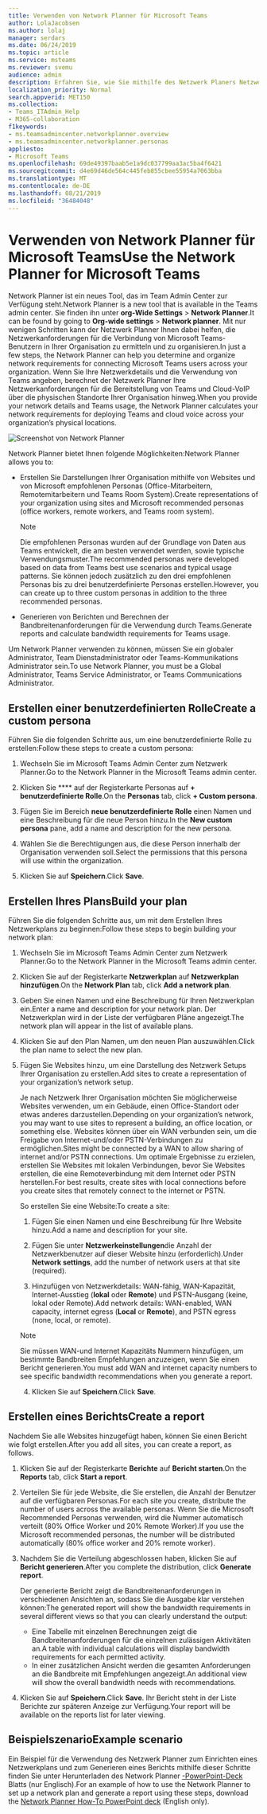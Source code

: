 ```yaml
---
title: Verwenden von Network Planner für Microsoft Teams
author: LolaJacobsen
ms.author: lolaj
manager: serdars
ms.date: 06/24/2019
ms.topic: article
ms.service: msteams
ms.reviewer: svemu
audience: admin
description: Erfahren Sie, wie Sie mithilfe des Netzwerk Planers Netzwerkanforderungen für Microsoft Teams ermitteln.
localization_priority: Normal
search.appverid: MET150
ms.collection:
- Teams_ITAdmin_Help
- M365-collaboration
f1keywords:
- ms.teamsadmincenter.networkplanner.overview
- ms.teamsadmincenter.networkplanner.personas
appliesto:
- Microsoft Teams
ms.openlocfilehash: 69de49397baab5e1a9dc037799aa3ac5ba4f6421
ms.sourcegitcommit: d4e69d46de564c445feb855cbee55954a7063bba
ms.translationtype: MT
ms.contentlocale: de-DE
ms.lasthandoff: 08/21/2019
ms.locfileid: "36484048"
---
```

# <a name="use-the-network-planner-for-microsoft-teams"></a><span data-ttu-id="dab01-103">Verwenden von Network Planner für Microsoft Teams</span><span class="sxs-lookup"><span data-stu-id="dab01-103">Use the Network Planner for Microsoft Teams</span></span>

<span data-ttu-id="dab01-104">Network Planner ist ein neues Tool, das im Team Admin Center zur Verfügung steht.</span><span class="sxs-lookup"><span data-stu-id="dab01-104">Network Planner is a new tool that is available in the Teams admin center.</span></span> <span data-ttu-id="dab01-105">Sie finden ihn unter **org-Wide Settings** > **Network Planner**.</span><span class="sxs-lookup"><span data-stu-id="dab01-105">It can be found by going to **Org-wide settings** > **Network planner**.</span></span> <span data-ttu-id="dab01-106">Mit nur wenigen Schritten kann der Netzwerk Planner Ihnen dabei helfen, die Netzwerkanforderungen für die Verbindung von Microsoft Teams-Benutzern in Ihrer Organisation zu ermitteln und zu organisieren.</span><span class="sxs-lookup"><span data-stu-id="dab01-106">In just a few steps, the Network Planner can help you determine and organize network requirements for connecting Microsoft Teams users across your organization.</span></span> <span data-ttu-id="dab01-107">Wenn Sie Ihre Netzwerkdetails und die Verwendung von Teams angeben, berechnet der Netzwerk Planner Ihre Netzwerkanforderungen für die Bereitstellung von Teams und Cloud-VoIP über die physischen Standorte Ihrer Organisation hinweg.</span><span class="sxs-lookup"><span data-stu-id="dab01-107">When you provide your network details and Teams usage, the Network Planner calculates your network requirements for deploying Teams and cloud voice across your organization’s physical locations.</span></span>

![Screenshot von Network Planner](media/network-planner.png)

<span data-ttu-id="dab01-109">Network Planner bietet Ihnen folgende Möglichkeiten:</span><span class="sxs-lookup"><span data-stu-id="dab01-109">Network Planner allows you to:</span></span>

- <span data-ttu-id="dab01-110">Erstellen Sie Darstellungen Ihrer Organisation mithilfe von Websites und von Microsoft empfohlenen Personas (Office-Mitarbeitern, Remotemitarbeitern und Teams Room System).</span><span class="sxs-lookup"><span data-stu-id="dab01-110">Create representations of your organization using sites and Microsoft recommended personas (office workers, remote workers, and Teams room system).</span></span>

    > [!NOTE]
    > <span data-ttu-id="dab01-111">Die empfohlenen Personas wurden auf der Grundlage von Daten aus Teams entwickelt, die am besten verwendet werden, sowie typische Verwendungsmuster.</span><span class="sxs-lookup"><span data-stu-id="dab01-111">The recommended personas were developed based on data from Teams best use scenarios and typical usage patterns.</span></span> <span data-ttu-id="dab01-112">Sie können jedoch zusätzlich zu den drei empfohlenen Personas bis zu drei benutzerdefinierte Personas erstellen.</span><span class="sxs-lookup"><span data-stu-id="dab01-112">However, you can create up to three custom personas in addition to the three recommended personas.</span></span>

- <span data-ttu-id="dab01-113">Generieren von Berichten und Berechnen der Bandbreitenanforderungen für die Verwendung durch Teams.</span><span class="sxs-lookup"><span data-stu-id="dab01-113">Generate reports and calculate bandwidth requirements for Teams usage.</span></span>

<span data-ttu-id="dab01-114">Um Network Planner verwenden zu können, müssen Sie ein globaler Administrator, Team Dienstadministrator oder Teams-Kommunikations Administrator sein.</span><span class="sxs-lookup"><span data-stu-id="dab01-114">To use Network Planner, you must be a Global Administrator, Teams Service Administrator, or Teams Communications Administrator.</span></span>

## <a name="create-a-custom-persona"></a><span data-ttu-id="dab01-115">Erstellen einer benutzerdefinierten Rolle</span><span class="sxs-lookup"><span data-stu-id="dab01-115">Create a custom persona</span></span>

<span data-ttu-id="dab01-116">Führen Sie die folgenden Schritte aus, um eine benutzerdefinierte Rolle zu erstellen:</span><span class="sxs-lookup"><span data-stu-id="dab01-116">Follow these steps to create a custom persona:</span></span>

1. <span data-ttu-id="dab01-117">Wechseln Sie im Microsoft Teams Admin Center zum Netzwerk Planner.</span><span class="sxs-lookup"><span data-stu-id="dab01-117">Go to the Network Planner in the Microsoft Teams admin center.</span></span>

2. <span data-ttu-id="dab01-118">Klicken Sie \*\*\*\* auf der Registerkarte Personas auf **+ benutzerdefinierte Rolle**.</span><span class="sxs-lookup"><span data-stu-id="dab01-118">On the **Personas** tab, click **+ Custom persona**.</span></span> 

3. <span data-ttu-id="dab01-119">Fügen Sie im Bereich **neue benutzerdefinierte Rolle** einen Namen und eine Beschreibung für die neue Person hinzu.</span><span class="sxs-lookup"><span data-stu-id="dab01-119">In the **New custom persona** pane, add a name and description for the new persona.</span></span>

4. <span data-ttu-id="dab01-120">Wählen Sie die Berechtigungen aus, die diese Person innerhalb der Organisation verwenden soll.</span><span class="sxs-lookup"><span data-stu-id="dab01-120">Select the permissions that this persona will use within the organization.</span></span>

5. <span data-ttu-id="dab01-121">Klicken Sie auf **Speichern**.</span><span class="sxs-lookup"><span data-stu-id="dab01-121">Click **Save**.</span></span>

## <a name="build-your-plan"></a><span data-ttu-id="dab01-122">Erstellen Ihres Plans</span><span class="sxs-lookup"><span data-stu-id="dab01-122">Build your plan</span></span>

<span data-ttu-id="dab01-123">Führen Sie die folgenden Schritte aus, um mit dem Erstellen Ihres Netzwerkplans zu beginnen:</span><span class="sxs-lookup"><span data-stu-id="dab01-123">Follow these steps to begin building your network plan:</span></span>

1. <span data-ttu-id="dab01-124">Wechseln Sie im Microsoft Teams Admin Center zum Netzwerk Planner.</span><span class="sxs-lookup"><span data-stu-id="dab01-124">Go to the Network Planner in the Microsoft Teams admin center.</span></span>

2. <span data-ttu-id="dab01-125">Klicken Sie auf der Registerkarte **Netzwerkplan** auf **Netzwerkplan hinzufügen**.</span><span class="sxs-lookup"><span data-stu-id="dab01-125">On the **Network Plan** tab, click **Add a network plan**.</span></span>

3. <span data-ttu-id="dab01-126">Geben Sie einen Namen und eine Beschreibung für Ihren Netzwerkplan ein.</span><span class="sxs-lookup"><span data-stu-id="dab01-126">Enter a name and description for your network plan.</span></span> <span data-ttu-id="dab01-127">Der Netzwerkplan wird in der Liste der verfügbaren Pläne angezeigt.</span><span class="sxs-lookup"><span data-stu-id="dab01-127">The network plan will appear in the list of available plans.</span></span>

4. <span data-ttu-id="dab01-128">Klicken Sie auf den Plan Namen, um den neuen Plan auszuwählen.</span><span class="sxs-lookup"><span data-stu-id="dab01-128">Click the plan name to select the new plan.</span></span>

5. <span data-ttu-id="dab01-129">Fügen Sie Websites hinzu, um eine Darstellung des Netzwerk Setups Ihrer Organisation zu erstellen.</span><span class="sxs-lookup"><span data-stu-id="dab01-129">Add sites to create a representation of your organization’s network setup.</span></span>

    <span data-ttu-id="dab01-130">Je nach Netzwerk Ihrer Organisation möchten Sie möglicherweise Websites verwenden, um ein Gebäude, einen Office-Standort oder etwas anderes darzustellen.</span><span class="sxs-lookup"><span data-stu-id="dab01-130">Depending on your organization’s network, you may want to use sites to represent a building, an office location, or something else.</span></span> <span data-ttu-id="dab01-131">Websites können über ein WAN verbunden sein, um die Freigabe von Internet-und/oder PSTN-Verbindungen zu ermöglichen.</span><span class="sxs-lookup"><span data-stu-id="dab01-131">Sites might be connected by a WAN to allow sharing of internet and/or PSTN connections.</span></span> <span data-ttu-id="dab01-132">Um optimale Ergebnisse zu erzielen, erstellen Sie Websites mit lokalen Verbindungen, bevor Sie Websites erstellen, die eine Remoteverbindung mit dem Internet oder PSTN herstellen.</span><span class="sxs-lookup"><span data-stu-id="dab01-132">For best results, create sites with local connections before you create sites that remotely connect to the internet or PSTN.</span></span>

    <span data-ttu-id="dab01-133">So erstellen Sie eine Website:</span><span class="sxs-lookup"><span data-stu-id="dab01-133">To create a site:</span></span>

    1. <span data-ttu-id="dab01-134">Fügen Sie einen Namen und eine Beschreibung für Ihre Website hinzu.</span><span class="sxs-lookup"><span data-stu-id="dab01-134">Add a name and description for your site.</span></span>

    2. <span data-ttu-id="dab01-135">Fügen Sie unter **Netzwerkeinstellungen**die Anzahl der Netzwerkbenutzer auf dieser Website hinzu (erforderlich).</span><span class="sxs-lookup"><span data-stu-id="dab01-135">Under **Network settings**, add the number of network users at that site (required).</span></span>

    3. <span data-ttu-id="dab01-136">Hinzufügen von Netzwerkdetails: WAN-fähig, WAN-Kapazität, Internet-Ausstieg (**lokal** oder **Remote**) und PSTN-Ausgang (keine, lokal oder Remote).</span><span class="sxs-lookup"><span data-stu-id="dab01-136">Add network details: WAN-enabled, WAN capacity, internet egress (**Local** or **Remote**), and PSTN egress (none, local, or remote).</span></span>

      > [!NOTE]
      > <span data-ttu-id="dab01-137">Sie müssen WAN-und Internet Kapazitäts Nummern hinzufügen, um bestimmte Bandbreiten Empfehlungen anzuzeigen, wenn Sie einen Bericht generieren.</span><span class="sxs-lookup"><span data-stu-id="dab01-137">You must add WAN and internet capacity numbers to see specific bandwidth recommendations when you generate a report.</span></span>

    4. <span data-ttu-id="dab01-138">Klicken Sie auf **Speichern**.</span><span class="sxs-lookup"><span data-stu-id="dab01-138">Click **Save**.</span></span>

## <a name="create-a-report"></a><span data-ttu-id="dab01-139">Erstellen eines Berichts</span><span class="sxs-lookup"><span data-stu-id="dab01-139">Create a report</span></span>

<span data-ttu-id="dab01-140">Nachdem Sie alle Websites hinzugefügt haben, können Sie einen Bericht wie folgt erstellen.</span><span class="sxs-lookup"><span data-stu-id="dab01-140">After you add all sites, you can create a report, as follows.</span></span>

1. <span data-ttu-id="dab01-141">Klicken Sie auf der Registerkarte **Berichte** auf **Bericht starten**.</span><span class="sxs-lookup"><span data-stu-id="dab01-141">On the **Reports** tab, click **Start a report**.</span></span>

2. <span data-ttu-id="dab01-142">Verteilen Sie für jede Website, die Sie erstellen, die Anzahl der Benutzer auf die verfügbaren Personas.</span><span class="sxs-lookup"><span data-stu-id="dab01-142">For each site you create, distribute the number of users across the available personas.</span></span> <span data-ttu-id="dab01-143">Wenn Sie die Microsoft Recommended Personas verwenden, wird die Nummer automatisch verteilt (80% Office Worker und 20% Remote Worker).</span><span class="sxs-lookup"><span data-stu-id="dab01-143">If you use the Microsoft recommended personas, the number will be distributed automatically (80% office worker and 20% remote worker).</span></span>

3. <span data-ttu-id="dab01-144">Nachdem Sie die Verteilung abgeschlossen haben, klicken Sie auf **Bericht generieren**.</span><span class="sxs-lookup"><span data-stu-id="dab01-144">After you complete the distribution, click **Generate report**.</span></span>

    <span data-ttu-id="dab01-145">Der generierte Bericht zeigt die Bandbreitenanforderungen in verschiedenen Ansichten an, sodass Sie die Ausgabe klar verstehen können:</span><span class="sxs-lookup"><span data-stu-id="dab01-145">The generated report will show the bandwidth requirements in several different views so that you can clearly understand the output:</span></span>
    - <span data-ttu-id="dab01-146">Eine Tabelle mit einzelnen Berechnungen zeigt die Bandbreitenanforderungen für die einzelnen zulässigen Aktivitäten an.</span><span class="sxs-lookup"><span data-stu-id="dab01-146">A table with individual calculations will display bandwidth requirements for each permitted activity.</span></span>
    - <span data-ttu-id="dab01-147">In einer zusätzlichen Ansicht werden die gesamten Anforderungen an die Bandbreite mit Empfehlungen angezeigt.</span><span class="sxs-lookup"><span data-stu-id="dab01-147">An additional view will show the overall bandwidth needs with recommendations.</span></span>

4. <span data-ttu-id="dab01-148">Klicken Sie auf **Speichern**.</span><span class="sxs-lookup"><span data-stu-id="dab01-148">Click **Save**.</span></span> <span data-ttu-id="dab01-149">Ihr Bericht steht in der Liste Berichte zur späteren Anzeige zur Verfügung.</span><span class="sxs-lookup"><span data-stu-id="dab01-149">Your report will be available on the reports list for later viewing.</span></span>

## <a name="example-scenario"></a><span data-ttu-id="dab01-150">Beispielszenario</span><span class="sxs-lookup"><span data-stu-id="dab01-150">Example scenario</span></span>

<span data-ttu-id="dab01-151">Ein Beispiel für die Verwendung des Netzwerk Planner zum Einrichten eines Netzwerkplans und zum Generieren eines Berichts mithilfe dieser Schritte finden Sie unter Herunterladen des Network Planner [-PowerPoint-Deck](https://github.com/MicrosoftDocs/OfficeDocs-SkypeForBusiness/blob/live/Teams/downloads/network-planner-how-to.pptx?raw=true) Blatts (nur Englisch).</span><span class="sxs-lookup"><span data-stu-id="dab01-151">For an example of how to use the Network Planner to set up a network plan and generate a report using these steps, download the [Network Planner How-To PowerPoint deck](https://github.com/MicrosoftDocs/OfficeDocs-SkypeForBusiness/blob/live/Teams/downloads/network-planner-how-to.pptx?raw=true) (English only).</span></span>
